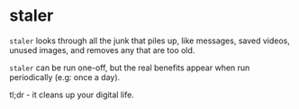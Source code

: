 # staler

`staler` looks through all the junk that piles up,
like messages, saved videos, unused images,
and removes any that are too old.

`staler` can be run one-off,
but the real benefits appear when run periodically (e.g: once a day).

tl;dr - it cleans up your digital life.
